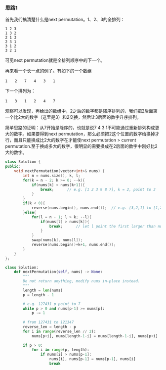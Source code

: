 ### 思路1

首先我们搞清楚什么是next permutation。1、2、3的全排列：

```
1 2 3
1 3 2
2 1 3
2 3 1
3 1 2
3 2 1
```

可见next permutation就是全排列顺序中的下一个。

再来看一个长一点的例子。有如下的一个数组

```
1　　2　　7　　4　　3　　1
```

下一个排列为：

```
1　　3　　1　　2　　4　　7
```

观察可以发现，再给出的数组中，2之后的数字都是降序排列的，我们把2后面第一个比2大的数字（这里是3）和2交换，然后让3后面的数字升序排列。

简单思路的证明：从7开始是降序的，也就是说7 4 3 1不可能通过重新排列构成更大的数字。如果要得到next permutation，那么必须把2这个位置的数字给换掉才行，而且只能换成比2大的数字在才能使next permutation > current permutation.至于换成多大的数字，很明显的需要换成在2后面的数字中刚好比2大的数字。

```cpp
class Solution {
public:
    void nextPermutation(vector<int>& nums) {
        int n = nums.size(), k, l;
        for(k = n - 2; k >= 0; --k){
            if(nums[k] < nums[k+1]){
                break;      // e.g. [1 2 3 9 8 7], k = 2, point to 3
            }
        }
        if(k < 0){
            reverse(nums.begin(), nums.end());  // e.g. [3,2,1] to [1,2,3]
        }else{
            for(l = n - 1; l > k; --l){
                if(nums[l] > nums[k]){
                    break;      // let l point the first larger than nums[k]'s number counting from back
                }
            }
            swap(nums[k], nums[l]);
            reverse(nums.begin()+k+1, nums.end());
        }
    }
};
```

```python
class Solution:
    def nextPermutation(self, nums) -> None:
        """
        Do not return anything, modify nums in-place instead.
        """
        length = len(nums)
        p = length - 1

        # e.g. 127431 p point to 7
        while p > 0 and nums[p-1] >= nums[p]:
            p -= 1
        
        # from 127431 to 121347
        reverse_len = length - p
        for i in range(reverse_len // 2):
            nums[p+i], nums[length-1-i] = nums[length-1-i], nums[p+i]
        
        if p > 0:
            for i in range(p, length):
                if nums[i] > nums[p-1]:
                    nums[i], nums[p-1] = nums[p-1], nums[i]
                    break
```